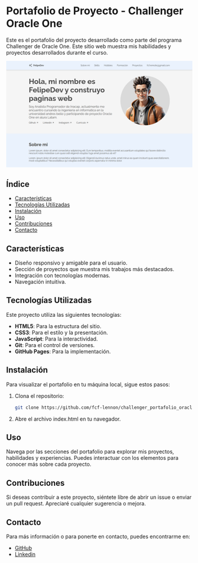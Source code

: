 # Portafolio de Proyecto - Challenger Oracle One

Este es el portafolio del proyecto desarrollado como parte del programa Challenger de Oracle One. Este sitio web muestra mis habilidades y proyectos desarrollados durante el curso.

![imagen de la pagina web](./assets/imagenes/experiencia_profesional/portafolio.png)


## Índice

- [Características](#características)
- [Tecnologías Utilizadas](#tecnologías-utilizadas)
- [Instalación](#instalación)
- [Uso](#uso)
- [Contribuciones](#contribuciones)
- [Contacto](#contacto)

## Características

- Diseño responsivo y amigable para el usuario.
- Sección de proyectos que muestra mis trabajos más destacados.
- Integración con tecnologías modernas.
- Navegación intuitiva.

## Tecnologías Utilizadas

Este proyecto utiliza las siguientes tecnologías:

- **HTML5**: Para la estructura del sitio.
- **CSS3**: Para el estilo y la presentación.
- **JavaScript**: Para la interactividad.
- **Git**: Para el control de versiones.
- **GitHub Pages**: Para la implementación.

## Instalación

Para visualizar el portafolio en tu máquina local, sigue estos pasos:

1. Clona el repositorio:
   ```bash
   git clone https://github.com/fcf-lennon/challenger_portafolio_oracle_one.git
2. Abre el archivo index.html en tu navegador.

## Uso

Navega por las secciones del portafolio para explorar mis proyectos, habilidades y experiencias. Puedes interactuar con los elementos para conocer más sobre cada proyecto.

## Contribuciones

Si deseas contribuir a este proyecto, siéntete libre de abrir un issue o enviar un pull request. Apreciaré cualquier sugerencia o mejora.

## Contacto

Para más información o para ponerte en contacto, puedes encontrarme en:

- [GitHub](https://github.com/fcf-lennon)
- [Linkedin](https://www.linkedin.com/in/felipe-carrasco-farfan/)
